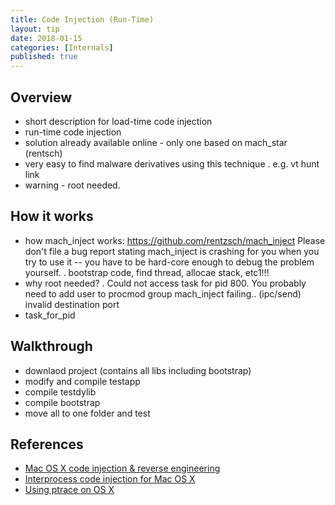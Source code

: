 ```yaml
---
title: Code Injection (Run-Time)
layout: tip
date: 2018-01-15
categories: [Internals]
published: true
---
```


## Overview
* short description for load-time code injection
* run-time code injection
* solution already available online - only one based on mach_star (rentsch)
* very easy to find malware derivatives using this technique
 . e.g. vt hunt link
* warning - root needed. 



## How it works
* how mach_inject works:
https://github.com/rentzsch/mach_inject
Please don't file a bug report stating mach_inject is crashing for you when you try to use it -- you have to be hard-core enough to debug the problem yourself.
    . bootstrap code, find thread, allocae stack, etc1!!!
* why root needed?
    . Could not access task for pid 800. You probably need to add user to procmod group
mach_inject failing.. (ipc/send) invalid destination port
* task_for_pid

## Walkthrough

* downlaod project (contains all libs including bootstrap)
* modify and compile testapp
* compile testdylib
* compile bootstrap
* move all to one folder and test


## References
* <a href="http://stanleycen.com/blog/2013/mac-osx-code-injection/" target="_blank">Mac OS X code injection & reverse engineering</a>
* <a href="https://github.com/rentzsch/mach_inject" target="_blank">Interprocess code injection for Mac OS X</a>
* <a href="https://www.spaceflint.com/?p=150" target="_blank">Using ptrace on OS X</a>
